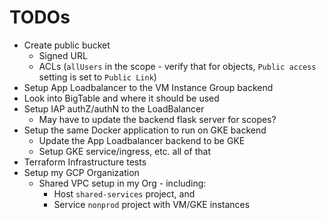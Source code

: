 # TODOs

- Create public bucket
  - Signed URL
  - ACLs (`allUsers` in the scope - verify that for objects, `Public access` setting is set to `Public Link`)
- Setup App Loadbalancer to the VM Instance Group backend
- Look into BigTable and where it should be used
- Setup IAP authZ/authN to the LoadBalancer
  - May have to update the backend flask server for scopes?
- Setup the same Docker application to run on GKE backend
  - Update the App Loadbalancer backend to be GKE
  - Setup GKE service/ingress, etc. all of that
- Terraform Infrastructure tests
- Setup my GCP Organization 
  - Shared VPC setup in my Org - including:
    - Host `shared-services` project, and
    - Service `nonprod` project with VM/GKE instances